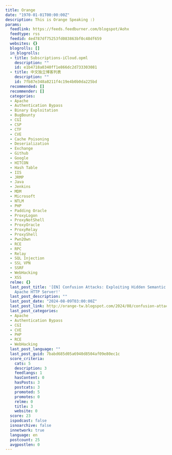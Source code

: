 ```yaml
---
title: Orange
date: "1970-01-01T00:00:00Z"
description: This is Orange Speaking :)
params:
  feedlink: https://feeds.feedburner.com/blogspot/Aohx
  feedtype: rss
  feedid: 4ed787df75253fd083863bf0c48df659
  websites: {}
  blogrolls: []
  in_blogrolls:
  - title: Subscriptions-iCloud.opml
    description: ""
    id: e1b4718a0340ff1e866dc2d733303081
  - title: 中文独立博客列表
    description: ""
    id: 7fb87e348a8211f4c19e4b0b0da225bd
  recommended: []
  recommender: []
  categories:
  - Apache
  - Authentication Bypass
  - Binary Exploitation
  - BugBounty
  - CGI
  - CSP
  - CTF
  - CVE
  - Cache Poisoning
  - Deserialization
  - Exchange
  - Github
  - Google
  - HITCON
  - Hash Table
  - IIS
  - JRMP
  - Java
  - Jenkins
  - MDM
  - Microsoft
  - NTLM
  - PHP
  - Padding Oracle
  - ProxyLogon
  - ProxyNotShell
  - ProxyOracle
  - ProxyRelay
  - ProxyShell
  - Pwn2Own
  - RCE
  - RPC
  - Relay
  - SQL Injection
  - SSL VPN
  - SSRF
  - WebHacking
  - XSS
  relme: {}
  last_post_title: '[EN] Confusion Attacks: Exploiting Hidden Semantic Ambiguity in
    Apache HTTP Server!'
  last_post_description: ""
  last_post_date: "2024-08-09T03:00:00Z"
  last_post_link: http://orange-tw.blogspot.com/2024/08/confusion-attacks-en.html
  last_post_categories:
  - Apache
  - Authentication Bypass
  - CGI
  - CVE
  - PHP
  - RCE
  - WebHacking
  last_post_language: ""
  last_post_guid: 7babd685d05a6940d8504af09e80ec1c
  score_criteria:
    cats: 5
    description: 3
    feedlangs: 1
    hasContent: 0
    hasPosts: 3
    postcats: 3
    promoted: 5
    promotes: 0
    relme: 0
    title: 3
    website: 0
  score: 23
  ispodcast: false
  isnoarchive: false
  innetwork: true
  language: en
  postcount: 25
  avgpostlen: 0
---
```

